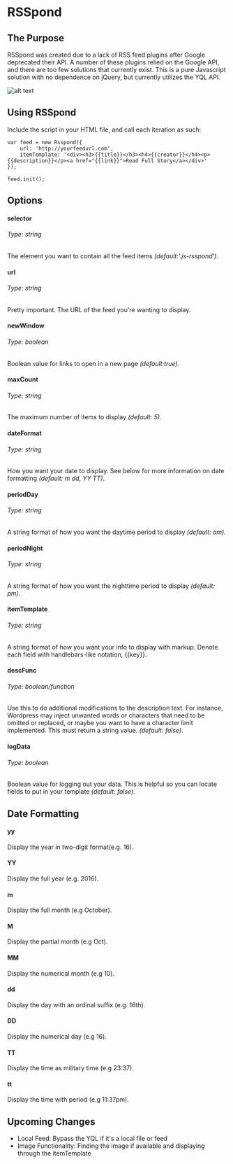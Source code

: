 RSSpond
====


The Purpose
----

RSSpond was created due to a lack of RSS feed plugins after Google deprecated their API. A number of these plugins relied on the Google API, and there are too few solutions that currently exist. This is a pure Javascript solution with no dependence on jQuery, but currently utilizes the YQL API.

![alt text](http://i.imgur.com/QZdZUel.png "Screenshot of RSSpond")


## Using RSSpond  

Include the script in your HTML file, and call each iteration as such:

```
var feed = new Rsspond({
	url: 'http://yourfeedurl.com',
	itemTemplate: '<div><h3>{{title}}</h3><h4>{{creator}}</h4><p>{{description}}</p><a href="{{link}}">Read Full Story</a></div>'
});

feed.init();
```

## Options

#### selector
###### Type: string
The element you want to contain all the feed items *(default:'.js-rsspond')*.

#### url
###### Type: string
Pretty important. The URL of the feed you're wanting to display. 

#### newWindow
###### Type: boolean
Boolean value for links to open in a new page *(default:true)*.

#### maxCount
###### Type: string
The maximum number of items to display *(default: 5)*.

#### dateFormat
###### Type: string
How you want your date to display. See below for more information on date formatting *(default: m dd, YY TT)*.

#### periodDay
###### Type: string
A string format of how you want the daytime period to display *(default: am)*.

#### periodNight
###### Type: string
A string format of how you want the nighttime period to display *(default: pm)*.

#### itemTemplate
###### Type: string
A string format of how you want your info to display with markup. Denote each field with handlebars-like notation, {{key}}.

#### descFunc
###### Type: boolean/function
Use this to do additional modifications to the description text. For instance, Wordpress may inject unwanted words or characters that need to be omitted or replaced, or maybe you want to have a character limit implemented. This must return a string value. *(default: false)*.

#### logData
###### Type: boolean
Boolean value for logging out your data. This is helpful so you can locate fields to put in your template *(default: false)*.

## Date Formatting

#### yy

Display the year in two-digit format(e.g. 16).

#### YY

Display the full year (e.g. 2016).

#### m

Display the full month (e.g October).

#### M

Display the partial month (e.g Oct).

#### MM

Display the numerical month (e.g 10).

#### dd

Display the day with an ordinal suffix (e.g. 16th).

#### DD

Display the numerical day (e.g 16).

#### TT

Display the time as military time (e.g 23:37).

#### tt

Display the time with period (e.g 11:37pm).


## Upcoming Changes

- Local Feed: Bypass the YQL if it's a local file or feed
- Image Functionality: Finding the image if available and displaying through the itemTemplate